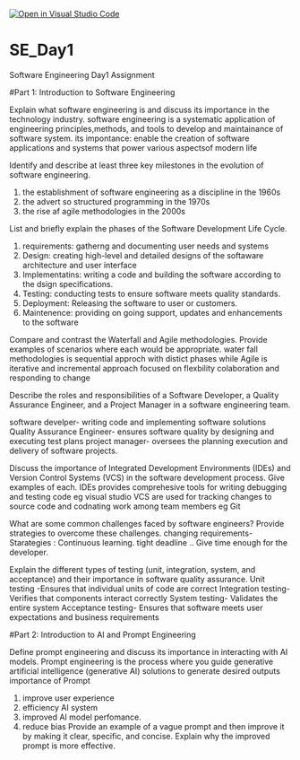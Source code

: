 [![Open in Visual Studio Code](https://classroom.github.com/assets/open-in-vscode-2e0aaae1b6195c2367325f4f02e2d04e9abb55f0b24a779b69b11b9e10269abc.svg)](https://classroom.github.com/online_ide?assignment_repo_id=18588294&assignment_repo_type=AssignmentRepo)
# SE_Day1
Software Engineering Day1 Assignment

#Part 1: Introduction to Software Engineering

Explain what software engineering is and discuss its importance in the technology industry.
software engineering is a systematic application of engineering principles,methods, and tools to develop and maintainance of software system.
its impontance: enable the creation of software applications and systems that power various aspectsof modern life

Identify and describe at least three key milestones in the evolution of software engineering.
1. the establishment of software engineering as a discipline in the 1960s
2. the advert so structured programming in the 1970s
3. the rise af agile methodologies in the 2000s

List and briefly explain the phases of the Software Development Life Cycle.
1. requirements: gatherng and documenting user needs and systems
2. Design: creating high-level and detailed designs of the softaware architecture and user interface
3. Implementatins: writing a code and building the software according to the dsign specifications.
4. Testing: conducting tests to ensure software meets quality standards.
5. Deployment: Releasing the software to user or customers.
6. Maintenence: providing on going support, updates and enhancements to the software

Compare and contrast the Waterfall and Agile methodologies. Provide examples of scenarios where each would be appropriate.
water fall methodologies is sequential approch with distict phases while Agile is iterative and incremental approach focused on flexbility colaboration and responding to change

Describe the roles and responsibilities of a Software Developer, a Quality Assurance Engineer, and a Project Manager in a software engineering team.

software develper- writing code and implementing software solutions
Quality Assurance Engineer- ensures software quality by designing and executing test plans
project manager- oversees the planning execution and delivery of software projects.

Discuss the importance of Integrated Development Environments (IDEs) and Version Control Systems (VCS) in the software development process. Give examples of each.
IDEs provides comprehesive tools for writing debugging and testing code eg visual studio
VCS are used for tracking changes to source code and codnating work among team members eg Git

What are some common challenges faced by software engineers? Provide strategies to overcome these challenges.
changing requirements- Starategies : Continuous learning.
tight deadline .. Give time enough for the developer.

Explain the different types of testing (unit, integration, system, and acceptance) and their importance in software quality assurance.
Unit testing -Ensures that individual units of code are correct
Integration testing- Verifies that components interact correctly
System testing- Validates the entire system
Acceptance testing- Ensures that software meets user expectations and business requirements

#Part 2: Introduction to AI and Prompt Engineering


Define prompt engineering and discuss its importance in interacting with AI models.
Prompt engineering is the process where you guide generative artificial intelligence (generative AI) solutions to generate desired outputs
importance of Prompt
1. improve user experience
2. efficiency AI system
3. improved AI model perfomance.
4. reduce bias
Provide an example of a vague prompt and then improve it by making it clear, specific, and concise. Explain why the improved prompt is more effective.
